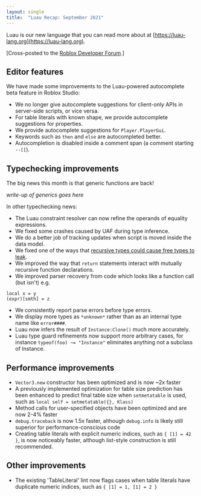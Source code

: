 ```yaml
---
layout: single
title:  "Luau Recap: September 2021"
---
```


Luau is our new language that you can read more about at [https://luau-lang.org](https://luau-lang.org).

[Cross-posted to the [Roblox Developer Forum](https://devforum.roblox.com/t/luau-recap-september-2021/).]

## Editor features

We have made some improvements to the Luau-powered autocomplete beta feature in Roblox Studio:

 * We no longer give autocomplete suggestions for client-only APIs in server-side scripts,
   or vice versa.
 * For table literals with known shape, we provide autocomplete suggestions for properties.
 * We provide autocomplete suggestions for `Player.PlayerGui`.
 * Keywords such as `then` and `else` are autocompleted better.
 * Autocompletion is disabled inside a comment span (a comment starting `--[[`).

## Typechecking improvements

The big news this month is that generic functions are back!

*write-up of generics goes here*

In other typechecking news:

 * The Luau constraint resolver can now refine the operands of equality expressions.
 * We fixed some crashes caused by UAF during type inference.
 * We do a better job of tracking updates when script is moved inside the data model.
 * We fixed one of the ways that [recursive types could cause free types to leak](https://devforum.roblox.com/t/free-types-leaked-into-this-modules-public-interface/1459070).
 * We improved the way that `return` statements interact with mutually recursive
   function declarations.
 * We improved parser recovery from code which looks like a function call (but isn't) e.g.
```
local x = y
(expr)[smth] = z
```
 * We consistently report parse errors before type errors.
 * We display more types as `*unknown*` rather than as an internal type name like `error####`.
 * Luau now infers the result of `Instance:Clone()` much more accurately.
 * Luau type guard refinements now support more arbitrary cases, for instance `typeof(foo) ~= "Instance"` eliminates anything not a subclass of Instance.

## Performance improvements

 * `Vector3.new` constructor has been optimized and is now ~2x faster
 * A previously implemented optimization for table size prediction has been enhanced to predict final table size when `setmetatable` is used, such as `local self = setmetatable({}, Klass)`
 * Method calls for user-specified objects have been optimized and are now 2-4% faster
 * `debug.traceback` is now 1.5x faster, although `debug.info` is likely still superior for performance-conscious code
 * Creating table literals with explicit numeric indices, such as `{ [1] = 42 }`, is now noticeably faster, although list-style construction is still recommended.

## Other improvements

 * The existing 'TableLiteral' lint now flags cases when table literals have duplicate numeric indices, such as `{ [1] = 1, [1] = 2 }`
